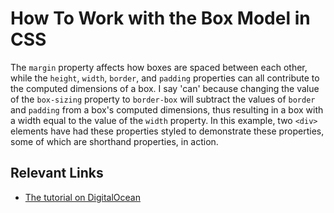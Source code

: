 # How To Work with the Box Model in CSS

The `margin` property affects how boxes are spaced between each other, while the `height`, `width`, `border`, and `padding` properties can all contribute to the computed dimensions of a box. I say 'can' because changing the value of the `box-sizing` property to `border-box` will subtract the values of `border` and `padding` from a box's computed dimensions, thus resulting in a box with a width equal to the value of the `width` property. In this example, two `<div>` elements have had these properties styled to demonstrate these properties, some of which are shorthand properties, in action.

## Relevant Links

- [The tutorial on DigitalOcean](https://www.digitalocean.com/community/tutorials/how-to-work-with-the-box-model-in-css)
